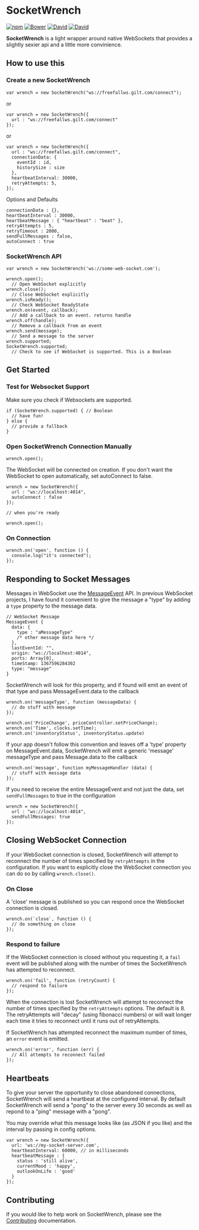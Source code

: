 # SocketWrench

[![npm](https://img.shields.io/npm/v/socketwrench.svg)]() [![Bower](https://img.shields.io/bower/v/socketwrench.svg)]() [![David](https://img.shields.io/david/nathanstilwell/socketwrench.svg)]() [![David](https://img.shields.io/david/dev/nathanstilwell/socketwrench.svg)]()

**SocketWrench** is a light wrapper around native WebSockets that provides a slightly sexier api and a little more convinience.

## How to use this

### Create a new SocketWrench

    var wrench = new SocketWrench("ws://freefallws.gilt.com/connect");

or

    var wrench = new SocketWrench({
      url : "ws://freefallws.gilt.com/connect"
    });

or

    var wrench = new SocketWrench({
      url : "ws://freefallws.gilt.com/connect",
      connectionData: {
        eventId : id,
        historySize : size
      },
      heartbeatInterval: 30000,
      retryAttempts: 5,
    });


Options and Defaults

    connectionData : {},
    heartbeatInterval : 30000,
    heartbeatMessage : { "heartbeat" : "beat" },
    retryAttempts : 5,
    retryTimeout : 2000,
    sendFullMessages : false,
    autoConnect : true

### SocketWrench API

    var wrench = new SocketWrench('ws://some-web-socket.com');

    wrench.open();
      // Open WebSocket explicitly
    wrench.close();
      // Close WebSocket explicitly
    wrench.isReady();
      // Check WebSocket ReadyState
    wrench.on(event, callback);
      // Add a callback to an event. returns handle
    wrench.off(handle);
      // Remove a callback from an event
    wrench.send(message);
      // Send a message to the server
    wrench.supported;
    SocketWrench.supported;
      // Check to see if WebSocket is supported. This is a Boolean

## Get Started

### Test for Websocket Support

Make sure you check if Websockets are supported.

    if (SocketWrench.supported) { // Boolean
      // have fun!
    } else {
      // provide a fallback
    }

### Open SocketWrench Connection Manually

    wrench.open();

The WebSocket will be connected on creation. If you don't want the WebSocket to open automatically, set autoConnect to false.

    wrench = new SocketWrench({
      url : "ws://localhost:4014",
      autoConnect : false
    });

    // when you're ready

    wrench.open();

### On Connection

    wrench.on('open', function () {
      console.log("it's connected");
    });

## Responding to Socket Messages

Messages in WebSocket use the [MessageEvent](http://www.w3.org/TR/2008/WD-html5-20080610/comms.html#messageevent) API. In previous WebSocket projects, I have found it convenient to give the message a "type" by adding a `type` property to the message data.

    // WebSocket Message
    MessageEvent {
      data: {
        type : "aMessageType"
        /* other message data here */
      },
      lastEventId: "",
      origin: "ws://localhost:4014",
      ports: Array[0],
      timeStamp: 1367596284302
      type: "message"
    }

SocketWrench will look for this property, and if found will emit an event of that type and pass MessageEvent.data to the callback

    wrench.on('messageType', function (messageData) {
      // do stuff with message
    });

    wrench.on('PriceChange', priceController.setPriceChange);
    wrench.on('Time', clocks.setTime);
    wrench.on('inventoryStatus', inventoryStatus.update)

If your app doesn't follow this convention and leaves off
a 'type' property on MessageEvent.data, SocketWrench will emit
a generic 'message' messageType and pass Message.data to the callback

    wrench.on('message', function myMessageHandler (data) {
      // stuff with message data
    });

If you need to receive the entire MessageEvent and not just the data, set `sendFullMessages` to true in the configuration

    wrench = new SocketWrench({
      url : "ws://localhost:4014",
      sendFullMessages: true
    });

## Closing WebSocket Connection

If your WebSocket connection is closed, SocketWrench will attempt to reconnect the number of times specified by `retryAttempts` in the configuration. If you want to explicitly close the WebSocket connection you can do so by calling `wrench.close()`.

### On Close

A 'close' message is published so you can respond once the WebSocket
connection is closed.

    wrench.on(`close`, function () {
      // do something on close
    });

### Respond to failure

If the WebSocket connection is closed without you requesting it, a `fail`
event will be published along with the number of times the SocketWrench has
attempted to reconnect.

    wrench.on('fail', function (retryCount) {
      // respond to failure
    });

When the connection is lost SocketWrench will attempt to reconnect the number of times specified by the `retryAttempts` options. The default is 8. The retryAttempts will "decay" (using fibonacci numbers) or will wait longer each time it tries to reconnect until it runs out of retryAttempts.

If SocketWrench has attempted reconnect the maximum number of times, an
`error` event is emitted.

    wrench.on('error', function (err) {
      // All attempts to reconnect failed
    });

## Heartbeats

To give your server the opportunity to close abandoned connections, SocketWrench will send a heartbeat at the configured interval. By default SocketWrench will send a "pong" to the server every 30 seconds as well as repond to a "ping" message with a "pong".

You may override what this message looks like (as JSON if you like) and the interval by passing in config options.

    var wrench = new SocketWrench({
      url: 'ws://my-socket-server.com',
      heartbeatInterval: 60000, // in milliseconds
      heartbeatMessage : {
        status : 'still alive',
        currentMood : 'happy',
        outlookOnLife : 'good'
      }
    });

## Contributing

If you would like to help work on SocketWrench, please see the [Contributing](CONTRIBUTING.md) documentation.
